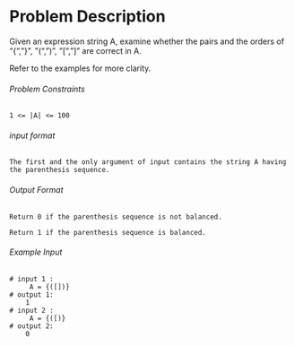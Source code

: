 # Problem Description

Given an expression string A, examine whether the pairs and the orders of “{“,”}”, ”(“,”)”, ”[“,”]” are correct in A.

Refer to the examples for more clarity.

###### Problem Constraints

```
1 <= |A| <= 100
```

###### input format

``` 
The first and the only argument of input contains the string A having the parenthesis sequence.
```

###### Output Format

```
Return 0 if the parenthesis sequence is not balanced.

Return 1 if the parenthesis sequence is balanced.
```

###### Example Input

```
# input 1 : 
     A = {([])}
# output 1: 
    1
# input 2 : 
     A = {([)}
# output 2: 
    0
```
